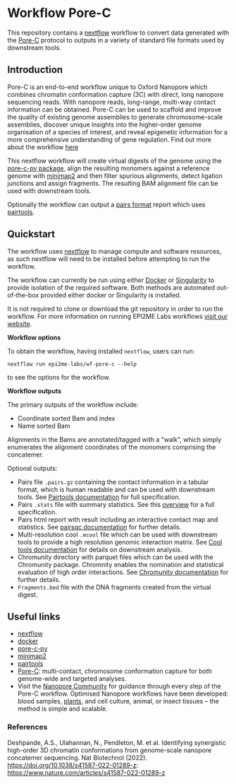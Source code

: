 # Workflow Pore-C

This repository contains a [nextflow](https://www.nextflow.io/) workflow
to convert data generated with the [Pore-C](https://nanoporetech.com/resource-centre/porec) protocol to outputs in a variety of standard file formats used by downstream tools.




## Introduction

Pore-C is an end-to-end workflow unique to Oxford Nanopore which combines chromatin conformation capture (3C) with direct, long nanopore sequencing reads. With nanopore reads, long-range, multi-way contact information can be obtained.  Pore-C can be used to scaffold and improve the quality of existing genome assemblies to generate chromosome-scale assemblies, discover unique insights into the higher-order genome organisation of a species of interest, and reveal epigenetic information for a more comprehensive understanding of gene regulation. Find out more about the workflow [here](https://nanoporetech.com/about-us/news/pore-c-complete-end-end-workflow-chromatin-conformation-capture-published-nature)

This nextflow workflow will create virtual digests of the genome using the [pore-c-py package](https://github.com/epi2me-labs/pore-c-py), align the resulting monomers against a reference genome with [minimap2](https://github.com/lh3/minimap2) and then filter spurious alignments, detect ligation junctions and assign fragments. The resulting BAM alignment file can be used with downstream tools. 

Optionally the workflow can output a [pairs format](https://github.com/4dn-dcic/pairix/blob/master/pairs_format_specification.md) report which uses [pairtools](https://github.com/open2c/pairtools).




## Quickstart

The workflow uses [nextflow](https://www.nextflow.io/) to manage compute and 
software resources, as such nextflow will need to be installed before attempting
to run the workflow.

The workflow can currently be run using either
[Docker](https://www.docker.com/products/docker-desktop) or
[Singularity](https://docs.sylabs.io/guides/latest/user-guide/)
to provide isolation of the required software. Both methods are automated
out-of-the-box provided either docker or Singularity is installed.

It is not required to clone or download the git repository in order to run the workflow.
For more information on running EPI2ME Labs workflows [visit our website](https://labs.epi2me.io/wfindex).

**Workflow options**

To obtain the workflow, having installed `nextflow`, users can run:

```
nextflow run epi2me-labs/wf-pore-c --help
```

to see the options for the workflow.

**Workflow outputs**

The primary outputs of the workflow include:

* Coordinate sorted Bam and index
* Name sorted Bam

Alignments in the Bams are annotated/tagged with a "walk", which simply
enumerates the alignment coordinates of the monomers comprising the concatemer.
  
Optional outputs:
* Pairs file `.pairs.gz` containing the contact information in a tabular format, which is human readable and can be used with downstream tools. See [Pairtools documentation](https://pairtools.readthedocs.io/en/latest/formats.html#pairs) for full specification.
* Pairs `.stats` file with summary statistics. See this [overview](https://pairtools.readthedocs.io/en/latest/stats.html) for a full specification.
* Pairs html report with result including an interactive contact map and statistics. See [pairsqc documentation](https://github.com/4dn-dcic/pairsqc) for further details.
* Multi-resolution cool `.mcool` file which can be used with downstream tools to provide a high resolution genomic interaction matrix. See [Cool tools documentation](https://github.com/open2c/cooltools) for details on downstream analysis. 
* Chromunity directory with parquet files which can be used with the Chromunity package. Chromnity enables the nomination and statistical evaluation of high order interactions. See [Chromunity documentation](http://mskilab.com/chromunity/tutorial.html) for further details.
* `Fragments.bed` file with the DNA fragments created from the virtual digest.





## Useful links

* [nextflow](https://www.nextflow.io/)
* [docker](https://www.docker.com/products/docker-desktop)
* [pore-c-py](https://github.com/epi2me-labs/pore-c-py)
* [minimap2](https://github.com/lh3/minimap2)
* [pairtools](https://github.com/open2c/pairtools)
* [Pore-C](https://nanoporetech.com/resource-centre/porec): multi-contact, chromosome conformation capture for both genome-wide and targeted analyses.
* Visit the [Nanopore Community](https://community.nanoporetech.com/info_sheets/restriction-enzyme-pore-c/v/rpc_s1015_v1_revf_12nov2019) for guidance through every step of the Pore-C workflow. Optimised Nanopore workflows have been developed: blood samples, [plants](https://nanoporetech.com/sites/default/files/s3/literature/plant-pore-c-workflow.pdf), and cell culture, animal, or insect tissues – the method is simple and scalable.


### References

Deshpande, A.S., Ulahannan, N., Pendleton, M. et al. Identifying synergistic high-order 3D chromatin conformations from genome-scale nanopore concatemer sequencing. Nat Biotechnol (2022). https://doi.org/10.1038/s41587-022-01289-z: https://www.nature.com/articles/s41587-022-01289-z  